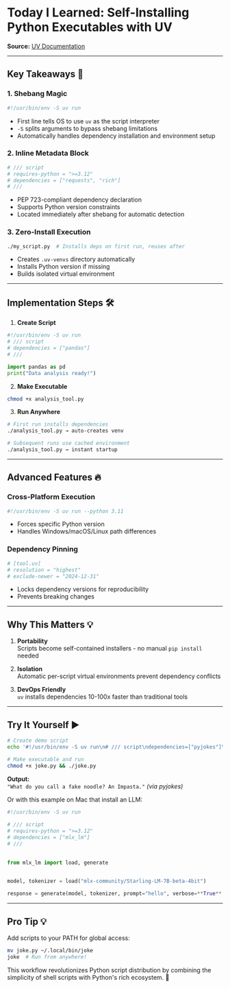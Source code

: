 
# Today I Learned: Self-Installing Python Executables with UV

**Source:** [UV Documentation](https://github.com/astral-sh/uv)  

---

## Key Takeaways 🧠

### 1. **Shebang Magic**
```python
#!/usr/bin/env -S uv run
```
- First line tells OS to use `uv` as the script interpreter
- `-S` splits arguments to bypass shebang limitations
- Automatically handles dependency installation and environment setup

### 2. **Inline Metadata Block**
```python
# /// script
# requires-python = ">=3.12"
# dependencies = ["requests", "rich"]
# ///
```
- PEP 723-compliant dependency declaration
- Supports Python version constraints
- Located immediately after shebang for automatic detection

### 3. **Zero-Install Execution**
```bash
./my_script.py  # Installs deps on first run, reuses after
```
- Creates `.uv-venvs` directory automatically
- Installs Python version if missing
- Builds isolated virtual environment

---

## Implementation Steps 🛠️

1. **Create Script**
```python
#!/usr/bin/env -S uv run
# /// script
# dependencies = ["pandas"]
# ///

import pandas as pd
print("Data analysis ready!")
```

2. **Make Executable**
```bash
chmod +x analysis_tool.py
```

3. **Run Anywhere**
```bash
# First run installs dependencies
./analysis_tool.py → auto-creates venv

# Subsequent runs use cached environment
./analysis_tool.py → instant startup
```

---

## Advanced Features 🔥

### Cross-Platform Execution
```python
#!/usr/bin/env -S uv run --python 3.11
```
- Forces specific Python version
- Handles Windows/macOS/Linux path differences

### Dependency Pinning
```python
# [tool.uv]
# resolution = "highest"
# exclude-newer = "2024-12-31"
```
- Locks dependency versions for reproducibility
- Prevents breaking changes

---

## Why This Matters 💡

1. **Portability**  
   Scripts become self-contained installers - no manual `pip install` needed

2. **Isolation**  
   Automatic per-script virtual environments prevent dependency conflicts

3. **DevOps Friendly**  
   `uv` installs dependencies 10-100x faster than traditional tools

---

## Try It Yourself ▶️
```bash
# Create demo script
echo '#!/usr/bin/env -S uv run\n# /// script\ndependencies=["pyjokes"]\n///\nimport pyjokes\nprint(pyjokes.get_joke())' > joke.py

# Make executable and run
chmod +x joke.py && ./joke.py
```

**Output:**  
`"What do you call a fake noodle? An Impasta."` *(via pyjokes)*


Or with this example on Mac that install an LLM:

```python
#!/usr/bin/env -S uv run
  
# /// script
# requires-python = ">=3.12"
# dependencies = ["mlx_lm"]
# ///

  
from mlx_lm import load, generate

  
model, tokenizer = load("mlx-community/Starling-LM-7B-beta-4bit")

response = generate(model, tokenizer, prompt="hello", verbose=**True**
```


---

## Pro Tip 💡
Add scripts to your PATH for global access:
```bash
mv joke.py ~/.local/bin/joke
joke  # Run from anywhere!
```

This workflow revolutionizes Python script distribution by combining the simplicity of shell scripts with Python's rich ecosystem. 🚀
